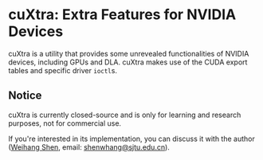 # cuXtra: Extra Features for NVIDIA Devices

cuXtra is a utility that provides some unrevealed functionalities of NVIDIA devices, including GPUs and DLA. cuXtra makes use of the CUDA export tables and specific driver `ioctl`s.

## Notice

cuXtra is currently closed-source and is only for learning and research purposes, not for commercial use.

If you're interested in its implementation, you can discuss it with the author ([Weihang Shen](https://github.com/Naplesoul), email: shenwhang@sjtu.edu.cn).

